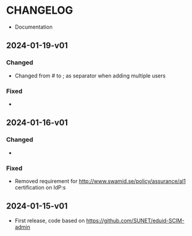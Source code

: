 # CHANGELOG

- Documentation

## 

## 2024-01-19-v01

### Changed

- Changed from # to ; as separator when adding multiple users

### Fixed

- 

## 2024-01-16-v01

### Changed

- 

### Fixed

- Removed requirement for http://www.swamid.se/policy/assurance/al1 certification on IdP:s

## 2024-01-15-v01

- First release, code based on https://github.com/SUNET/eduid-SCIM-admin
